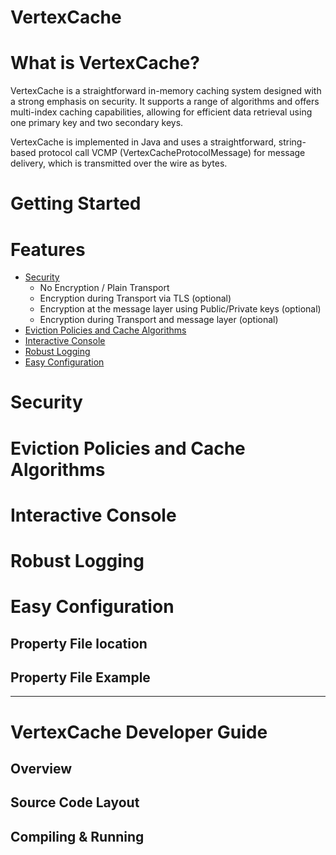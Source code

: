 <!--
  Title: VertexCache
  Description: VertexCache is a straightforward in-memory caching system designed with a strong emphasis on security. It supports a range of algorithms and offers multi-index caching capabilities, allowing for efficient data retrieval using one primary key and two secondary keys. 
 
  Author: jasonlam604
  -->
<meta name='keywords' content='in-memory cache, caching, java, data structure, database'>

VertexCache
==============

# What is VertexCache?
VertexCache is a straightforward in-memory caching system designed with a strong emphasis on security. It supports a 
range of algorithms and offers multi-index caching capabilities, allowing for efficient data retrieval using one primary 
key and two secondary keys.

VertexCache is implemented in Java and uses a straightforward, string-based protocol call VCMP (VertexCacheProtocolMessage) for message delivery, which is transmitted over the wire as bytes.

# Getting Started


# Features

* [Security](#Security) 
  * No Encryption / Plain Transport
  * Encryption during Transport via TLS (optional)
  * Encryption at the message layer using Public/Private keys (optional)
  * Encryption during Transport and message layer (optional)
* [Eviction Policies and Cache Algorithms](#eviction-policies-and-cache-algorithms)
* [Interactive Console](#interactive-console)
* [Robust Logging](#robust-logging)
* [Easy Configuration](#easy-configuration)

# Security

# Eviction Policies and Cache Algorithms

# Interactive Console

# Robust Logging

# Easy Configuration

## Property File location

## Property File Example


---

# VertexCache Developer Guide 

## Overview

## Source Code Layout

## Compiling & Running

